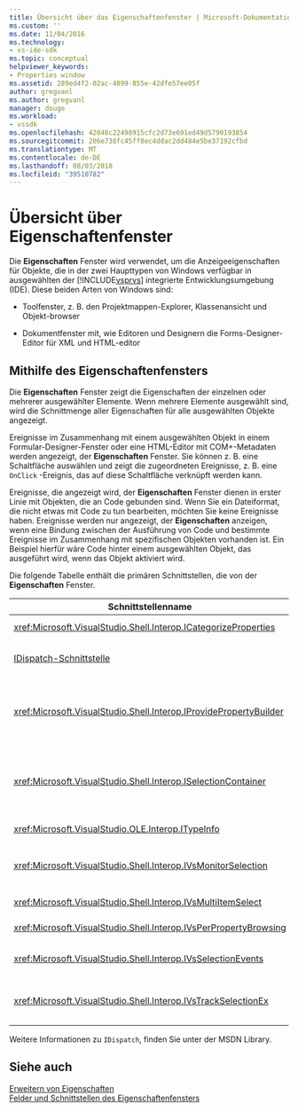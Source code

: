 ```yaml
---
title: Übersicht über das Eigenschaftenfenster | Microsoft-Dokumentation
ms.custom: ''
ms.date: 11/04/2016
ms.technology:
- vs-ide-sdk
ms.topic: conceptual
helpviewer_keywords:
- Properties window
ms.assetid: 289ed4f2-02ac-4899-855e-42dfe57ee05f
author: gregvanl
ms.author: gregvanl
manager: douge
ms.workload:
- vssdk
ms.openlocfilehash: 42048c22498915cfc2d73e691ed49d5790193854
ms.sourcegitcommit: 206e738fc45ff8ec4ddac2dd484e5be37192cfbd
ms.translationtype: MT
ms.contentlocale: de-DE
ms.lasthandoff: 08/03/2018
ms.locfileid: "39510782"
---
```

# <a name="properties-window-overview"></a>Übersicht über Eigenschaftenfenster
Die **Eigenschaften** Fenster wird verwendet, um die Anzeigeeigenschaften für Objekte, die in der zwei Haupttypen von Windows verfügbar in ausgewählten der [!INCLUDE[vsprvs](../../code-quality/includes/vsprvs_md.md)] integrierte Entwicklungsumgebung (IDE). Diese beiden Arten von Windows sind:  
  
-   Toolfenster, z. B. den Projektmappen-Explorer, Klassenansicht und Objekt-browser  
  
-   Dokumentfenster mit, wie Editoren und Designern die Forms-Designer-Editor für XML und HTML-editor  
  
## <a name="using-the-properties-window"></a>Mithilfe des Eigenschaftenfensters  
 Die **Eigenschaften** Fenster zeigt die Eigenschaften der einzelnen oder mehrerer ausgewählter Elemente. Wenn mehrere Elemente ausgewählt sind, wird die Schnittmenge aller Eigenschaften für alle ausgewählten Objekte angezeigt.  
  
 Ereignisse im Zusammenhang mit einem ausgewählten Objekt in einem Formular-Designer-Fenster oder eine HTML-Editor mit COM+-Metadaten werden angezeigt, der **Eigenschaften** Fenster. Sie können z. B. eine Schaltfläche auswählen und zeigt die zugeordneten Ereignisse, z. B. eine `OnClick` -Ereignis, das auf diese Schaltfläche verknüpft werden kann.  
  
 Ereignisse, die angezeigt wird, der **Eigenschaften** Fenster dienen in erster Linie mit Objekten, die an Code gebunden sind. Wenn Sie ein Dateiformat, die nicht etwas mit Code zu tun bearbeiten, möchten Sie keine Ereignisse haben. Ereignisse werden nur angezeigt, der **Eigenschaften** anzeigen, wenn eine Bindung zwischen der Ausführung von Code und bestimmte Ereignisse im Zusammenhang mit spezifischen Objekten vorhanden ist. Ein Beispiel hierfür wäre Code hinter einem ausgewählten Objekt, das ausgeführt wird, wenn das Objekt aktiviert wird.  
  
 Die folgende Tabelle enthält die primären Schnittstellen, die von der **Eigenschaften** Fenster.  
  
|Schnittstellenname|Beschreibung|  
|--------------------|-----------------|  
|<xref:Microsoft.VisualStudio.Shell.Interop.ICategorizeProperties>|Enthält eine Liste der Kategorien für die **Eigenschaften** Fenster und ordnet jede Eigenschaft zu einer Kategorie.|  
|[IDispatch-Schnittstelle](/previous-versions/windows/desktop/api/oaidl/nn-oaidl-idispatch)|Macht Methoden und Eigenschaften für die Programmierung von Tools und andere Anwendungen, die Unterstützung der Automatisierung des Objekts.|  
|<xref:Microsoft.VisualStudio.Shell.Interop.IProvidePropertyBuilder>|Stellt mit den Auslassungspunkten (...)-Schaltflächen namens *Generatoren* öffnen, die Sie modalen Dialogfeldern, die durch das Objekt selbst implementiert. Verwendet, wenn ein Wert vom Benutzer in einem Textfeld einfach nicht typisiert ist. Beispielsweise kann verwendet werden, um ein Farbwähler zu öffnen, der den RGB-Wert für Sie bestimmt.|  
|<xref:Microsoft.VisualStudio.Shell.Interop.ISelectionContainer>|Bietet Zugriff auf Objekte, die zum Aktualisieren von Informationen in den **Eigenschaften** Fenster. <xref:Microsoft.VisualStudio.Shell.Interop.ISelectionContainer> wird von VSPackages für jedes Fenster implementiert, auswählbaren Objekte mit verwandten Eigenschaften, die angezeigt werden enthält.|  
|<xref:Microsoft.VisualStudio.OLE.Interop.ITypeInfo>|Enthält Informationen zu den Typ eines Objekts, z. B. Methoden einer Schnittstelle und Felder einer Struktur.|  
|<xref:Microsoft.VisualStudio.Shell.Interop.IVsMonitorSelection>|Ermöglicht VSPackages Auswahlereignisse zu empfangen und Informationen über die aktuelle Projekthierarchie, Element, Elementwert und den befehlsbenutzeroberflächenkontext abzurufen.|  
|<xref:Microsoft.VisualStudio.Shell.Interop.IVsMultiItemSelect>|Stellt die Umgebung mit Zugriff auf die Mehrfachauswahl bereit.|  
|<xref:Microsoft.VisualStudio.Shell.Interop.IVsPerPropertyBrowsing>|Zur Bereitstellung von lokalisierter Namen für einige Eigenschaften angezeigt, der **Eigenschaften** Fenster.|  
|<xref:Microsoft.VisualStudio.Shell.Interop.IVsSelectionEvents>|Benachrichtigt registrierte VSPackages über Änderungen an der aktuellen Auswahl, der Wert des Elements oder der befehlsbenutzeroberflächenkontext.|  
|<xref:Microsoft.VisualStudio.Shell.Interop.IVsTrackSelectionEx>|Benachrichtigt die Umgebung über eine Änderung in der aktuellen Auswahl, und ermöglicht den Zugriff auf die Hierarchie und Element-Informationen, die im Zusammenhang mit der neuen Auswahl.|  
  
 Weitere Informationen zu `IDispatch`, finden Sie unter der MSDN Library.  
  
## <a name="see-also"></a>Siehe auch  
 [Erweitern von Eigenschaften](../../extensibility/internals/extending-properties.md)   
 [Felder und Schnittstellen des Eigenschaftenfensters](../../extensibility/internals/properties-window-fields-and-interfaces.md)